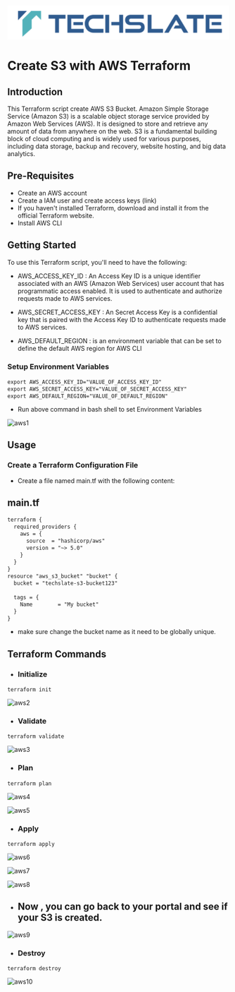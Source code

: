 ![TechSlate](../../../global/images/ts.png)

# Create S3 with AWS Terraform

## Introduction

This Terraform script create AWS S3 Bucket. Amazon Simple Storage Service (Amazon S3) is a scalable object storage service provided by Amazon Web Services (AWS). It is designed to store and retrieve any amount of data from anywhere on the web. S3 is a fundamental building block of cloud computing and is widely used for various purposes, including data storage, backup and recovery, website hosting, and big data analytics.

## Pre-Requisites

- Create an AWS account
- Create a IAM user and create access keys (link)
- If you haven't installed Terraform, download and install it from the official Terraform website.
- Install AWS CLI

## Getting Started

To use this Terraform script, you'll need to have the following:

- AWS_ACCESS_KEY_ID : An Access Key ID is a unique identifier associated with an AWS (Amazon Web Services) user account that has programmatic access enabled. It is used to authenticate and authorize requests made to AWS services.

- AWS_SECRET_ACCESS_KEY : An Secret Access Key is a confidential key that is paired with the Access Key ID to authenticate requests made to AWS services.

- AWS_DEFAULT_REGION : is an environment variable that can be set to define the default AWS region for AWS CLI


### Setup Environment Variables

```
export AWS_ACCESS_KEY_ID="VALUE_OF_ACCESS_KEY_ID"
export AWS_SECRET_ACCESS_KEY="VALUE_OF_SECRET_ACCESS_KEY"
export AWS_DEFAULT_REGION="VALUE_OF_DEFAULT_REGION"
```

- Run above command in bash shell to set Environment Variables

![aws1](https://github.com/techslateramu/allinone/assets/123730077/8855f072-58c4-4c47-8a2c-e2d41a8c5a22)


## Usage

### Create a Terraform Configuration File

- Create a file named main.tf with the following content:

## main.tf

```
terraform {
  required_providers {
    aws = {
      source  = "hashicorp/aws"
      version = "~> 5.0"
    }
  }
}
resource "aws_s3_bucket" "bucket" {
  bucket = "techslate-s3-bucket123"

  tags = {
    Name        = "My bucket"
  }
}

```

- make sure change the bucket name as it need to be globally unique.

## Terraform Commands


-  ### Initialize

```
terraform init
```



![aws2](https://github.com/techslateramu/allinone/assets/123730077/01a5859d-69ac-4b61-b0ca-9387e86c152d)



- ### Validate


```
terraform validate
```


![aws3](https://github.com/techslateramu/allinone/assets/123730077/6fee94e3-ab50-487e-b77a-1856e796bc44)



- ### Plan


```
terraform plan
```


![aws4](https://github.com/techslateramu/allinone/assets/123730077/ea8f79a7-f4b4-4d64-9ff6-6afdfb406284)



![aws5](https://github.com/techslateramu/allinone/assets/123730077/5b25ac7f-ad07-4f5c-ad14-8b75f9213466)



- ### Apply


```
terraform apply
```


![aws6](https://github.com/techslateramu/allinone/assets/123730077/4ce9043e-a110-472c-b785-69c270920c37)


![aws7](https://github.com/techslateramu/allinone/assets/123730077/47838ea1-0380-43d1-8f02-2cccb6f3443c)


![aws8](https://github.com/techslateramu/allinone/assets/123730077/74f7777a-bce4-4989-b29c-e5b165844300)



- ## Now , you can go back to your portal and see if your S3 is created.


![aws9](https://github.com/techslateramu/allinone/assets/123730077/b4c55e46-b29c-4758-adae-09c8508b965e)



- ###  Destroy

```
terraform destroy
```


![aws10](https://github.com/techslateramu/allinone/assets/123730077/765e3b7c-22e4-4235-a044-4e85010e17b1)
